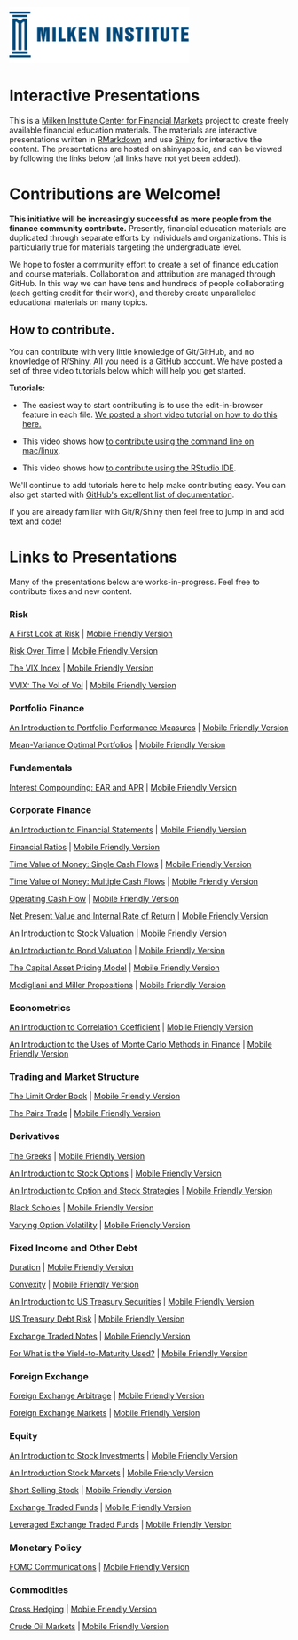 <div id="mi"><img src="mi.png" style="height:100px;"></div> 

# Interactive Presentations

This is a [Milken Institute Center for Financial Markets](http://www.milkeninstitute.org/centers/markets) project to create freely available financial education materials. The materials are interactive presentations written in [RMarkdown](http://rmarkdown.rstudio.com/) and use [Shiny](http://shiny.rstudio.com/) for interactive the content.  The presentations are hosted on shinyapps.io, and can be viewed by following the links below (all links have not yet been added).

# Contributions are Welcome!

**This initiative will be increasingly successful as more people from the finance community contribute.**  Presently, financial education materials are duplicated through separate efforts by individuals and organizations. This is particularly true for materials targeting the undergraduate level.

We hope to foster a community effort to create a set of finance education and course materials. Collaboration and attribution are managed through GitHub.  In this way we can have tens and hundreds of people collaborating (each getting credit for their work), and thereby create unparalleled educational materials on many topics.

## How to contribute.

You can contribute with very little knowledge of Git/GitHub, and no knowledge of R/Shiny.  All you need is a GitHub account.  We have posted a set of three video tutorials below which will help you get started.

**Tutorials:**

-  The easiest way to start contributing is to use the edit-in-browser feature in each file. [We posted a short video tutorial on how to do this here.](https://www.youtube.com/watch?v=iVC9UKkaiko)  

-  This video shows how [to contribute using the command line on mac/linux](https://www.youtube.com/watch?v=pII-Jop07yM). 

-  This video shows how [to contribute using the RStudio IDE](https://www.youtube.com/watch?v=4zDQSibnyzM).

We'll continue to add tutorials here to help make contributing easy.  You can also get started with [GitHub's excellent list of documentation](https://help.github.com/articles/good-resources-for-learning-git-and-github).

If you are already familiar with Git/R/Shiny then feel free to jump in and add text and code!  

# Links to Presentations

Many of the presentations below are works-in-progress.  Feel free to contribute fixes and new content. 

### Risk

[A First Look at Risk](https://micfm.shinyapps.io/what_is_risk/) | [Mobile Friendly Version](https://micfm.shinyapps.io/what_is_risk_mobile)

[Risk Over Time](https://micfm.shinyapps.io/risk_future_past/) | [Mobile Friendly Version](https://micfm.shinyapps.io/risk_future_past_mobile)

[The VIX Index](https://micfm.shinyapps.io/The_VIX/) | [Mobile Friendly Version](https://micfm.shinyapps.io/The_VIX_mobile)

[VVIX: The Vol of Vol](https://micfm.shinyapps.io/The_VVIX) | [Mobile Friendly Version](https://micfm.shinyapps.io/The_VVIX_mobile)

### Portfolio Finance

[An Introduction to Portfolio Performance Measures](https://micfm.shinyapps.io/portfolio_performance_measures/) | [Mobile Friendly Version](https://micfm.shinyapps.io/portfolio_performance_measures_mobile)

[Mean-Variance Optimal Portfolios](https://micfm.shinyapps.io/markowitz/) | [Mobile Friendly Version](https://micfm.shinyapps.io/markowitz_mobile)

### Fundamentals

[Interest Compounding: EAR and APR](https://micfm.shinyapps.io/compounding) | [Mobile Friendly Version](https://micfm.shinyapps.io/compounding_mobile/)

### Corporate Finance

[An Introduction to Financial Statements](https://micfm.shinyapps.io/basic_financial_statements) | [Mobile Friendly Version](https://micfm.shinyapps.io/basic_financial_statements_mobile)

[Financial Ratios](https://micfm.shinyapps.io/Financial_Ratios) | [Mobile Friendly Version](https://micfm.shinyapps.io/Financial_Ratios_mobile)

[Time Value of Money: Single Cash Flows](https://micfm.shinyapps.io/TVM_Single_CFs) | [Mobile Friendly Version](https://micfm.shinyapps.io/TVM_Single_CFs_mobile)

[Time Value of Money: Multiple Cash Flows](https://micfm.shinyapps.io/TVM_Multiple_CFs/) | [Mobile Friendly Version](https://micfm.shinyapps.io/TVM_Multiple_CFs_mobile)

[Operating Cash Flow](https://micfm.shinyapps.io/OCFs) | [Mobile Friendly Version](https://micfm.shinyapps.io/OCFs_mobile)

[Net Present Value and Internal Rate of Return](https://micfm.shinyapps.io/NPV_and_IRR/) | [Mobile Friendly Version](https://micfm.shinyapps.io/NPV_and_IRR_mobile)

[An Introduction to Stock Valuation](https://micfm.shinyapps.io/intro_stock_valuation/) | [Mobile Friendly Version](https://micfm.shinyapps.io/intro_stock_valuation_mobile)

[An Introduction to Bond Valuation](https://micfm.shinyapps.io/intro_bond_valuation) | [Mobile Friendly Version](https://micfm.shinyapps.io/intro_bond_valuation_mobile/)

[The Capital Asset Pricing Model](https://micfm.shinyapps.io/The_CAPM) | [Mobile Friendly Version](https://micfm.shinyapps.io/The_CAPM_mobile)

[Modigliani and Miller Propositions](https://micfm.shinyapps.io/MM_propositions/) | [Mobile Friendly Version](https://micfm.shinyapps.io/MM_propositions_mobile/)

### Econometrics

[An Introduction to Correlation Coefficient](https://micfm.shinyapps.io/what_is_correlation) | [Mobile Friendly Version](https://micfm.shinyapps.io/what_is_correlation_mobile)

[An Introduction to the Uses of Monte Carlo Methods in Finance](https://micfm.shinyapps.io/uses_monte_carlo) | [Mobile Friendly Version](https://micfm.shinyapps.io/uses_monte_carlo_mobile)

### Trading and Market Structure

[The Limit Order Book](https://micfm.shinyapps.io/limit_order_book/) | [Mobile Friendly Version](https://micfm.shinyapps.io/limit_order_book_mobile)

[The Pairs Trade](https://micfm.shinyapps.io/pairs_trade/) | [Mobile Friendly Version](https://micfm.shinyapps.io/pairs_trade_mobile)

### Derivatives

[The Greeks](https://micfm.shinyapps.io/greeks) | [Mobile Friendly Version](https://micfm.shinyapps.io/greeks_mobile)

[An Introduction to Stock Options](https://micfm.shinyapps.io/option_intro) | [Mobile Friendly Version](https://micfm.shinyapps.io/option_intro_mobile)

[An Introduction to Option and Stock Strategies](https://micfm.shinyapps.io/option_spreads) | [Mobile Friendly Version](https://micfm.shinyapps.io/option_spreads_mobile)

[Black Scholes](https://micfm.shinyapps.io/black_scholes) | [Mobile Friendly Version](https://micfm.shinyapps.io/black_scholes_mobile)

[Varying Option Volatility](https://micfm.shinyapps.io/stochastic_vol) | [Mobile Friendly Version](https://micfm.shinyapps.io/stochastic_vol_mobile)

### Fixed Income and Other Debt

[Duration](https://micfm.shinyapps.io/intro_duration/) | [Mobile Friendly Version](https://micfm.shinyapps.io/intro_duration_mobile)

[Convexity](https://micfm.shinyapps.io/convexity/) | [Mobile Friendly Version](https://micfm.shinyapps.io/convexity_mobile)

[An Introduction to US Treasury Securities](https://micfm.shinyapps.io/intro_treasuries/) | [Mobile Friendly Version](https://micfm.shinyapps.io/intro_treasuries_mobile/)

[US Treasury Debt Risk](https://micfm.shinyapps.io/treasury_debt_risk/) | [Mobile Friendly Version](https://micfm.shinyapps.io/treasury_debt_risk_mobile)

[Exchange Traded Notes](https://micfm.shinyapps.io/ETNs/) | [Mobile Friendly Version](https://micfm.shinyapps.io/ETNs_mobile)

[For What is the Yield-to-Maturity Used?](https://micfm.shinyapps.io/For_What_YTM_Used/) | [Mobile Friendly Version](https://micfm.shinyapps.io/For_What_YTM_Used_mobile)

### Foreign Exchange

[Foreign Exchange Arbitrage](https://micfm.shinyapps.io/fx_arbitrage/) | [Mobile Friendly Version](https://micfm.shinyapps.io/fx_arbitrage_mobile)

[Foreign Exchange Markets](https://micfm.shinyapps.io/fx_market) | [Mobile Friendly Version](https://micfm.shinyapps.io/fx_market_mobile)

### Equity

[An Introduction to Stock Investments](https://micfm.shinyapps.io/stock/) | [Mobile Friendly Version](https://micfm.shinyapps.io/stock_mobile)

[An Introduction Stock Markets](https://micfm.shinyapps.io/stock_markets/) | [Mobile Friendly Version](https://micfm.shinyapps.io/stock_markets_mobile)

[Short Selling Stock](https://micfm.shinyapps.io/short_selling_stock/) | [Mobile Friendly Version](https://micfm.shinyapps.io/short_selling_stock_mobile)

[Exchange Traded Funds](https://micfm.shinyapps.io/ETFs/) | [Mobile Friendly Version](https://micfm.shinyapps.io/ETFs_mobile)

[Leveraged Exchange Traded Funds](https://micfm.shinyapps.io/leveragedETFs/) | [Mobile Friendly Version](https://micfm.shinyapps.io/leveragedETFs_mobile)


<!-- #### Need to consolidate the stock market presentations below.  -->

<!-- [Stock Markets Dark Pools](https://micfm.shinyapps.io/stock_markets_dark_pools/) -->

<!-- [Stock Markets Function](https://micfm.shinyapps.io/stock_markets_function/) -->

<!-- [Stock Markets Over Time](https://micfm.shinyapps.io/stock_markets_over_time/) -->

### Monetary Policy

[FOMC Communications](https://micfm.shinyapps.io/fed_communications/) | [Mobile Friendly Version](https://micfm.shinyapps.io/fed_communications_mobile)

<!-- [US Monetary Policy](https://micfm.shinyapps.io/us_monetary_policy/) -->

### Commodities

[Cross Hedging](https://micfm.shinyapps.io/cross_hedging_presentation) | [Mobile Friendly Version](https://micfm.shinyapps.io/cross_hedging_presentation_mobile)

[Crude Oil Markets](https://micfm.shinyapps.io/crude_oil_markets) | [Mobile Friendly Version](https://micfm.shinyapps.io/crude_oil_markets_mobile)

